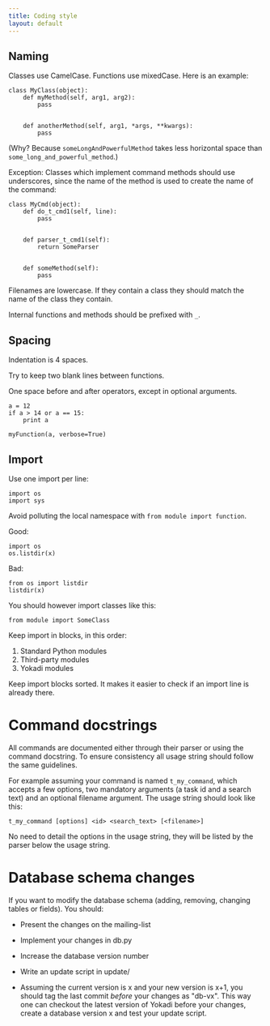 ```yaml
---
title: Coding style
layout: default
---
```


## Naming

Classes use CamelCase. Functions use mixedCase. Here is an example:

    class MyClass(object):
        def myMethod(self, arg1, arg2):
            pass


        def anotherMethod(self, arg1, *args, **kwargs):
            pass

(Why? Because `someLongAndPowerfulMethod` takes less horizontal space than
`some_long_and_powerful_method`.)

Exception: Classes which implement command methods should use underscores,
since the name of the method is used to create the name of the command:

    class MyCmd(object):
        def do_t_cmd1(self, line):
            pass


        def parser_t_cmd1(self):
            return SomeParser


        def someMethod(self):
            pass

Filenames are lowercase. If they contain a class they should match the name of
the class they contain.

Internal functions and methods should be prefixed with `_`.

## Spacing

Indentation is 4 spaces.

Try to keep two blank lines between functions.

One space before and after operators, except in optional arguments.

    a = 12
    if a > 14 or a == 15:
        print a

    myFunction(a, verbose=True)

## Import

Use one import per line:

    import os
    import sys

Avoid polluting the local namespace with `from module import function`.

Good:

    import os
    os.listdir(x)

Bad:

    from os import listdir
    listdir(x)

You should however import classes like this:

    from module import SomeClass

Keep import in blocks, in this order:

1. Standard Python modules
2. Third-party modules
3. Yokadi modules

Keep import blocks sorted. It makes it easier to check if an import line is
already there.

# Command docstrings

All commands are documented either through their parser or using the command
docstring. To ensure consistency all usage string should follow the same
guidelines.

For example assuming your command is named `t_my_command`, which accepts a few
options, two mandatory arguments (a task id and a search text) and an optional
filename argument. The usage string should look like this:

    t_my_command [options] <id> <search_text> [<filename>]

No need to detail the options in the usage string, they will be listed by the
parser below the usage string.

# Database schema changes

If you want to modify the database schema (adding, removing, changing tables or
fields). You should:

- Present the changes on the mailing-list

- Implement your changes in db.py

- Increase the database version number

- Write an update script in update/

- Assuming the current version is x and your new version is x+1, you should tag
  the last commit *before* your changes as "db-vx".
  This way one can checkout the latest version of Yokadi before your changes,
  create a database version x and test your update script.

<!-- vim: set ts=4 sw=4 et: -->
